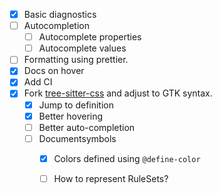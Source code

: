 - [x] Basic diagnostics 
- [ ] Autocompletion
  - [ ] Autocomplete properties
  - [ ] Autocomplete values
- [ ] Formatting using prettier.
- [x] Docs on hover
- [x] Add CI
- [x] Fork [tree-sitter-css](https://github.com/tree-sitter/tree-sitter-css) and adjust to GTK syntax.
  - [x] Jump to definition
  - [x] Better hovering
  - [ ] Better auto-completion
  - [ ] Documentsymbols
    - [x] Colors defined using `@define-color`
    - [ ] How to represent RuleSets?


